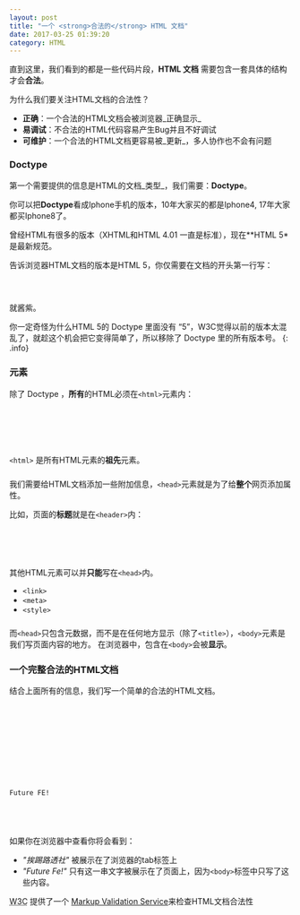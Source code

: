 ```yaml
---
layout: post
title: "一个 <strong>合法的</strong> HTML 文档"
date: 2017-03-25 01:39:20
category: HTML
---
```


直到这里，我们看到的都是一些代码片段，**HTML 文档** 需要包含一套具体的结构才会**合法**。

为什么我们要关注HTML文档的合法性？

* **正确**：一个合法的HTML文档会被浏览器_正确显示_
* **易调试**：不合法的HTML代码容易产生Bug并且不好调试
* **可维护**：一个合法的HTML文档更容易被_更新_，多人协作也不会有问题

### Doctype


第一个需要提供的信息是HTML的文档_类型_，我们需要：**Doctype**。


你可以把**Doctype**看成Iphone手机的版本，10年大家买的都是Iphone4, 17年大家都买Iphone8了。


曾经HTML有很多的版本（XHTML和HTML 4.01 一直是标准），现在**HTML 5*是最新规范。



告诉浏览器HTML文档的版本是HTML 5，你仅需要在文档的开头第一行写：

<code>
<!DOCTYPE html>
</code>


就酱紫。


你一定奇怪为什么HTML 5的 Doctype 里面没有 “5”，W3C觉得以前的版本太混乱了，就趁这个机会把它变得简单了，所以移除了 Doctype 里的所有版本号。
{: .info}

### <html> 元素


除了 Doctype ，**所有**的HTML必须在`<html>`元素内：

<code>
<!DOCTYPE html>
<html>
  <!-- The rest of your HTML code is here -->
</html>
</code>


`<html>` 是所有HTML元素的**祖先**元素。

### <head>


我们需要给HTML文档添加一些附加信息，`<head>`元素就是为了给**整个**网页添加属性。



比如，页面的**标题**就是在`<header>`内：


<code>
<head>
  <title>My fabulous blog</title>
</head>
</code>


其他HTML元素可以并**只能**写在`<head>`内。

* `<link>`
* `<meta>`
* `<style>`

### <body>


而`<head>`只包含元数据，而不是在任何地方显示（除了`<title>`），`<body>`元素是我们写页面内容的地方。 在浏览器中，包含在`<body>`会被**显示**。


### 一个完整合法的HTML文档


结合上面所有的信息，我们写一个简单的合法的HTML文档。

<code>
<!DOCTYPE html>
<html>
  <head>
    <meta charset="utf-8">
    <title>挨踢路透社</title>
    <meta name="description" content="挨踢路透社 Future FE!">
  </head>
  <body>
    <p>Future FE!</p>
  </body>
</html>
</code>

如果你在浏览器中查看你将会看到：

* _"挨踢路透社"_ 被展示在了浏览器的tab标签上
* _"Future Fe!"_ 只有这一串文字被展示在了页面上，因为`<body>`标签中只写了这些内容。


<p> <abbr title="World Wide Web Consortium">W3C</abbr> 提供了一个 <a href="http://validator.w3.org/#validate_by_input">Markup Validation Service</a>来检查HTML文档合法性</p>